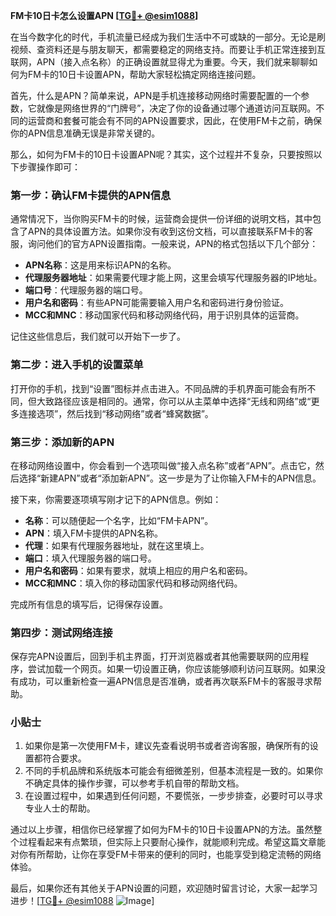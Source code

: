 **FM卡10日卡怎么设置APN [[TG💪+ @esim1088](https://t.me/s/esim1088)]**

在当今数字化的时代，手机流量已经成为我们生活中不可或缺的一部分。无论是刷视频、查资料还是与朋友聊天，都需要稳定的网络支持。而要让手机正常连接到互联网，APN（接入点名称）的正确设置就显得尤为重要。今天，我们就来聊聊如何为FM卡的10日卡设置APN，帮助大家轻松搞定网络连接问题。

首先，什么是APN？简单来说，APN是手机连接移动网络时需要配置的一个参数，它就像是网络世界的“门牌号”，决定了你的设备通过哪个通道访问互联网。不同的运营商和套餐可能会有不同的APN设置要求，因此，在使用FM卡之前，确保你的APN信息准确无误是非常关键的。

那么，如何为FM卡的10日卡设置APN呢？其实，这个过程并不复杂，只要按照以下步骤操作即可：

### 第一步：确认FM卡提供的APN信息

通常情况下，当你购买FM卡的时候，运营商会提供一份详细的说明文档，其中包含了APN的具体设置方法。如果你没有收到这份文档，可以直接联系FM卡的客服，询问他们的官方APN设置指南。一般来说，APN的格式包括以下几个部分：

- **APN名称**：这是用来标识APN的名称。
- **代理服务器地址**：如果需要代理才能上网，这里会填写代理服务器的IP地址。
- **端口号**：代理服务器的端口号。
- **用户名和密码**：有些APN可能需要输入用户名和密码进行身份验证。
- **MCC和MNC**：移动国家代码和移动网络代码，用于识别具体的运营商。

记住这些信息后，我们就可以开始下一步了。

### 第二步：进入手机的设置菜单

打开你的手机，找到“设置”图标并点击进入。不同品牌的手机界面可能会有所不同，但大致路径应该是相同的。通常，你可以从主菜单中选择“无线和网络”或“更多连接选项”，然后找到“移动网络”或者“蜂窝数据”。

### 第三步：添加新的APN

在移动网络设置中，你会看到一个选项叫做“接入点名称”或者“APN”。点击它，然后选择“新建APN”或者“添加新APN”。这一步是为了让你输入FM卡的APN信息。

接下来，你需要逐项填写刚才记下的APN信息。例如：

- **名称**：可以随便起一个名字，比如“FM卡APN”。
- **APN**：填入FM卡提供的APN名称。
- **代理**：如果有代理服务器地址，就在这里填上。
- **端口**：填入代理服务器的端口号。
- **用户名和密码**：如果有要求，就填上相应的用户名和密码。
- **MCC和MNC**：填入你的移动国家代码和移动网络代码。

完成所有信息的填写后，记得保存设置。

### 第四步：测试网络连接

保存完APN设置后，回到手机主界面，打开浏览器或者其他需要联网的应用程序，尝试加载一个网页。如果一切设置正确，你应该能够顺利访问互联网。如果没有成功，可以重新检查一遍APN信息是否准确，或者再次联系FM卡的客服寻求帮助。

### 小贴士

1. 如果你是第一次使用FM卡，建议先查看说明书或者咨询客服，确保所有的设置都符合要求。
2. 不同的手机品牌和系统版本可能会有细微差别，但基本流程是一致的。如果你不确定具体的操作步骤，可以参考手机自带的帮助文档。
3. 在设置过程中，如果遇到任何问题，不要慌张，一步步排查，必要时可以寻求专业人士的帮助。

通过以上步骤，相信你已经掌握了如何为FM卡的10日卡设置APN的方法。虽然整个过程看起来有点繁琐，但实际上只要耐心操作，就能顺利完成。希望这篇文章能对你有所帮助，让你在享受FM卡带来的便利的同时，也能享受到稳定流畅的网络体验。

最后，如果你还有其他关于APN设置的问题，欢迎随时留言讨论，大家一起学习进步！[[TG💪+ @esim1088](https://t.me/s/esim1088) ![Image](https://i.postimg.cc/4NQfJmqS/Snipaste-2025-05-13-00-14-12.png)]